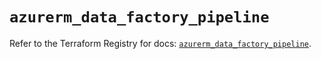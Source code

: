 # `azurerm_data_factory_pipeline`

Refer to the Terraform Registry for docs: [`azurerm_data_factory_pipeline`](https://registry.terraform.io/providers/hashicorp/azurerm/4.8.0/docs/resources/data_factory_pipeline).
